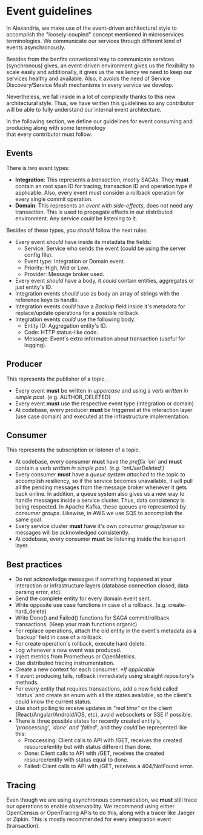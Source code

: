 # Event guidelines

In Alexandria, we make use of the event-driven architectural style to accomplish the "loosely-coupled" concept mentioned 
in microservices terminologies. We communicate our services through different kind of events asynchronously.

Besides from the benfits convetional way to communicate services (synchronous) gives, an event-driven environment gives us 
the flexibility to scale easily and additionally, it gives us the resiliency we need to keep our services healthy 
and available. Also, it avoids the need of Service Discovery/Service Mesh mechanisms in every service we develop.

Nevertheless, we fall inside in a lot of complexity thanks to this new architectural style. Thus, we have written 
this guidelines so any contributor will be able to fully understand our internal event architecture.

In the following section, we define our guidelines for event consuming and producing along with some terminology  
that every contributor must follow.

## Events
There is two event types:
- **Integration**: This represents a _transaction_, mostly SAGAs. They **must** contain an root span ID for tracing,
transaction ID and operation type if applicable. Also, every event must consider a rollback operation for 
every single commit operation.
- **Domain**: This represents an _event with side-effects_, does not need any transaction. This is used
to propagate effects in our distributed environment. Any service _could_ be listening to it.

Besides of these types, you _should_ follow the next rules:
- Every event _should_ have inside its metadata the fields: 
    - Service: Service who sends the event (could be using the server config file).
    - Event type: Integration or Domain event.
    - Priority: High, Mid or Low.
    - Provider: Message broker used.
- Every event _should_ have a body, it _could_ contain entities, aggregates or just entity's ID.
- Integration events _should_ use as body an array of strings with the reference keys to handle.
- Integration events _could_ have a _Backup_ field inside it's metadata for replace/update operations for 
a possible rollback.
- Integration events _could_ use the following body:
  - Entity ID: Aggregation entity's ID.
  - Code: HTTP status-like code.
  - Message: Event's extra information about transaction (useful for logging).

## Producer
This represents the publisher of a topic.
- Every event **must** be written in _uppercase_ and using a verb _written in simple past_. (e.g.  AUTHOR_DELETED)
- Every event **must** use the respective event type (integration or domain)
- At codebase, every producer **must** be triggered at the interaction layer (use case domain) and executed at the 
infrastructure implementation.

## Consumer
This represents the subscription or listener of a topic.
-  At codebase, every consumer **must** have the _preffix 'on'_ and **must** contain a verb _written in simple past_.
_(e.g. 'onUserDeleted')_
-  Every consumer **must** have a _queue system attached_ to the topic to accomplish resiliency, so if the service 
becomes unavailable, it will pull all the pending messages from the message broker whenever it gets back online.
In addition, a queue system also gives us a new way to handle messages inside a service cluster. Thus, data consistency 
is being respected.
In Apache Kafka, these queues are represented by _consumer groups_. Likewise, in AWS we use SQS to accomplish the same 
goal.
- Every service cluster **must** have it's own _consumer group/queue_ so messages will be acknowledged consistently.
- At codebase, every consumer **must** be listening inside the transport layer.

## Best practices
- Do not acknowledge messages if something happened at your interaction or infrastructure layers 
(database connection closed, data parsing error, etc).
- Send the complete entity for every domain event sent.
- Write opposite use case functions in case of a rollback. (e.g. create-hard_delete)
- Write Done() and Failed() functions for SAGA commit/rollback transactions. (Keep your main functions organic)
- For replace operations, attach the old entity in the event's metadata as a 'backup' field in case of a rollback.
- For create operation's rollback, execute hard delete.
- Log whenever a new event was produced.
- Inject metrics from Prometheus or OpenMetrics.
- Use distributed tracing instrumentation.
- Create a new context for each consumer. _*If applicable_
- If event producing fails, rollback immediately using straight repository's methods.
- For every entity that requires transactions, add a new field called 'status' and create an enum with all the 
states available, so the client's could know the current status.
- Use short polling to receive updates in _"real time"_ on the client (React/Angular/Android/iOS, etc),
avoid websockets or SSE if possible.
- There is three possible states for recently created entity's, _'proccessing', 'done' and 'failed'_,
and they _could_ be represented like this:
  - Proccessing: Client calls to API with /GET, receives the created resource/entity but with status different than done.
  - Done: Client calls to API with /GET, receives the created resource/entity with status equal to done.
  - Failed: Client calls to API with /GET, receives a 404/NotFound error.

## Tracing
Even though we are using asynchronous communication, we **must** still trace our operations to enable observability.
We recommend using either OpenCensus or OpenTracing APIs to do this, along with a tracer like Jaeger or Zipkin.
This is mostly recommended for every integration event (transaction).
